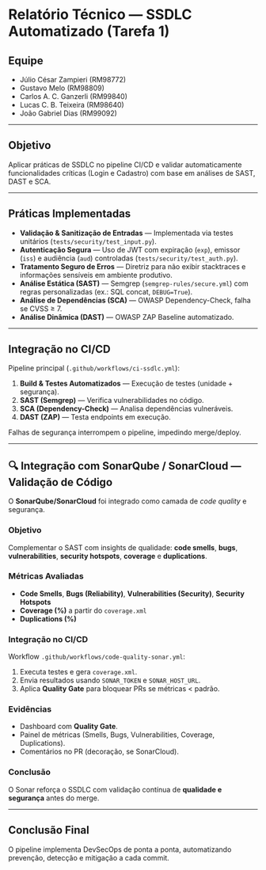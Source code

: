 # Relatório Técnico — SSDLC Automatizado (Tarefa 1)

## Equipe
- Júlio César Zampieri (RM98772)
- Gustavo Melo (RM98809)
- Carlos A. C. Ganzerli (RM99840)
- Lucas C. B. Teixeira (RM98640)
- João Gabriel Dias (RM99092)

---

## Objetivo
Aplicar práticas de SSDLC no pipeline CI/CD e validar automaticamente funcionalidades críticas (Login e Cadastro) com base em análises de SAST, DAST e SCA.

---

## Práticas Implementadas
- **Validação & Sanitização de Entradas** — Implementada via testes unitários (`tests/security/test_input.py`).
- **Autenticação Segura** — Uso de JWT com expiração (`exp`), emissor (`iss`) e audiência (`aud`) controladas (`tests/security/test_auth.py`).
- **Tratamento Seguro de Erros** — Diretriz para não exibir stacktraces e informações sensíveis em ambiente produtivo.
- **Análise Estática (SAST)** — Semgrep (`semgrep-rules/secure.yml`) com regras personalizadas (ex.: SQL concat, `DEBUG=True`).
- **Análise de Dependências (SCA)** — OWASP Dependency-Check, falha se CVSS ≥ 7.
- **Análise Dinâmica (DAST)** — OWASP ZAP Baseline automatizado.

---

## Integração no CI/CD
Pipeline principal (`.github/workflows/ci-ssdlc.yml`):
1. **Build & Testes Automatizados** — Execução de testes (unidade + segurança).
2. **SAST (Semgrep)** — Verifica vulnerabilidades no código.
3. **SCA (Dependency-Check)** — Analisa dependências vulneráveis.
4. **DAST (ZAP)** — Testa endpoints em execução.

Falhas de segurança interrompem o pipeline, impedindo merge/deploy.

---

## 🔍 Integração com SonarQube / SonarCloud — Validação de Código

O **SonarQube/SonarCloud** foi integrado como camada de *code quality* e segurança.

### Objetivo
Complementar o SAST com insights de qualidade: **code smells**, **bugs**, **vulnerabilities**, **security hotspots**, **coverage** e **duplications**.

### Métricas Avaliadas
- **Code Smells**, **Bugs (Reliability)**, **Vulnerabilities (Security)**, **Security Hotspots**
- **Coverage (%)** a partir do `coverage.xml`
- **Duplications (%)**

### Integração no CI/CD
Workflow `.github/workflows/code-quality-sonar.yml`:
1. Executa testes e gera `coverage.xml`.
2. Envia resultados usando `SONAR_TOKEN` e `SONAR_HOST_URL`.
3. Aplica **Quality Gate** para bloquear PRs se métricas < padrão.

### Evidências
- Dashboard com **Quality Gate**.
- Painel de métricas (Smells, Bugs, Vulnerabilities, Coverage, Duplications).
- Comentários no PR (decoração, se SonarCloud).

### Conclusão
O Sonar reforça o SSDLC com validação contínua de **qualidade e segurança** antes do merge.

---

## Conclusão Final
O pipeline implementa DevSecOps de ponta a ponta, automatizando prevenção, detecção e mitigação a cada commit.
